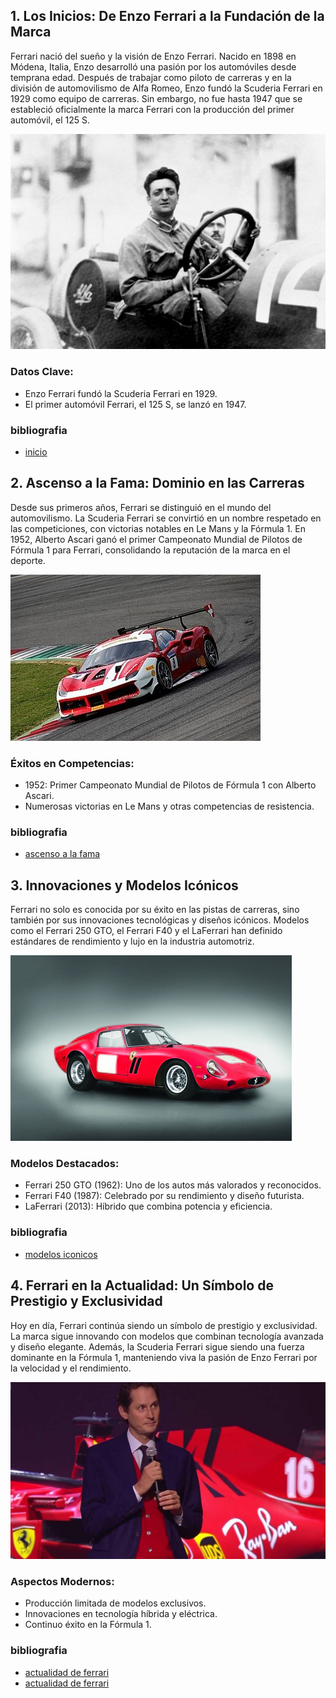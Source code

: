 ## 1. Los Inicios: De Enzo Ferrari a la Fundación de la Marca
Ferrari nació del sueño y la visión de Enzo Ferrari. Nacido en 1898 en Módena, Italia, Enzo desarrolló una pasión por los automóviles desde temprana edad. Después de trabajar como piloto de carreras y en la división de automovilismo de Alfa Romeo, Enzo fundó la Scuderia Ferrari en 1929 como equipo de carreras. Sin embargo, no fue hasta 1947 que se estableció oficialmente la marca Ferrari con la producción del primer automóvil, el 125 S.

![enzo ferrari](/res/enzo_ferrari.jpg "enzo ferrari")
### Datos Clave:
- Enzo Ferrari fundó la Scuderia Ferrari en 1929.
- El primer automóvil Ferrari, el 125 S, se lanzó en 1947.
### bibliografia
- [inicio](https://www.elcorteingles.es/entradas/blog/historia-evolucion-ferrari/#:~:text=El%20origen%20de%20Ferrari,como%20el%20Alfa%20Romeo%20Bimotore.)
## 2. Ascenso a la Fama: Dominio en las Carreras
Desde sus primeros años, Ferrari se distinguió en el mundo del automovilismo. La Scuderia Ferrari se convirtió en un nombre respetado en las competiciones, con victorias notables en Le Mans y la Fórmula 1. En 1952, Alberto Ascari ganó el primer Campeonato Mundial de Pilotos de Fórmula 1 para Ferrari, consolidando la reputación de la marca en el deporte.

![](/res/carrera_ferrari.jpg "carrera ferrari")
### Éxitos en Competencias:
- 1952: Primer Campeonato Mundial de Pilotos de Fórmula 1 con Alberto Ascari.
- Numerosas victorias en Le Mans y otras competencias de resistencia.
### bibliografia
- [ascenso a la fama](https://www.lanacion.com.ar/autos/la-formula-de-ferrari-para-mantener-el-fanatismo-y-hacer-sonar-a-quienes-nunca-compraron-sus-autos-nid26052023/)
## 3. Innovaciones y Modelos Icónicos
Ferrari no solo es conocida por su éxito en las pistas de carreras, sino también por sus innovaciones tecnológicas y diseños icónicos. Modelos como el Ferrari 250 GTO, el Ferrari F40 y el LaFerrari han definido estándares de rendimiento y lujo en la industria automotriz.

![](/res/modelos_ferrari.jpg "modelos ferrari")
### Modelos Destacados:
- Ferrari 250 GTO (1962): Uno de los autos más valorados y reconocidos.
- Ferrari F40 (1987): Celebrado por su rendimiento y diseño futurista.
- LaFerrari (2013): Híbrido que combina potencia y eficiencia.
### bibliografia
- [modelos iconicos](https://www.motorpasion.com/ferrari/7-modelos-iconicos-de-ferrari-en-su-70-aniversario)
## 4. Ferrari en la Actualidad: Un Símbolo de Prestigio y Exclusividad
Hoy en día, Ferrari continúa siendo un símbolo de prestigio y exclusividad. La marca sigue innovando con modelos que combinan tecnología avanzada y diseño elegante. Además, la Scuderia Ferrari sigue siendo una fuerza dominante en la Fórmula 1, manteniendo viva la pasión de Enzo Ferrari por la velocidad y el rendimiento.

![](/res/actualidad_ferrari.jpg)

### Aspectos Modernos:
- Producción limitada de modelos exclusivos.
- Innovaciones en tecnología híbrida y eléctrica.
- Continuo éxito en la Fórmula 1.
### bibliografia
- [actualidad de ferrari](https://www.ferrari.com/es-ES/news)
- [actualidad de ferrari](https://www.ferrari.com/es-ES/auto/gama)
